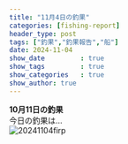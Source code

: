 ```yaml
---
title: "11月4日の釣果"
categories: [fishing-report]
header_type: post
tags: ["釣果","釣果報告","船"]
date: 2024-11-04
show_date         : true
show_tags         : true
show_categories   : true
show_author: true
---
```

**10月11日の釣果**
<br>
今日の釣果は…  
![20241104firp](https://assets-cdn-my-site-20230410.pages.dev/hi-network-repo.github.io/assets/image/IMG_6394_clop.jpg "2024/11/04の釣果")





